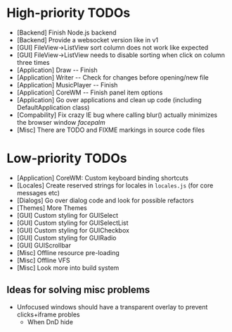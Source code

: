 
# High-priority TODOs
* [Backend] Finish Node.js backend
* [Backend] Provide a websocket version like in v1
* [GUI] FileView->ListView sort column does not work like expected
* [GUI] FileView->ListView needs to disable sorting when click on column three times
* [Application] Draw -- Finish
* [Application] Writer -- Check for changes before opening/new file
* [Application] MusicPlayer -- Finish
* [Application] CoreWM -- Finish panel item options
* [Application] Go over applications and clean up code (including DefaultApplication class)
* [Compability] Fix crazy IE bug where calling blur() actually minimizes the browser window *facepalm*
* [Misc] There are TODO and FIXME markings in source code files

# Low-priority TODOs
* [Application] CoreWM: Custom keyboard binding shortcuts
* [Locales] Create reserved strings for locales in `locales.js` (for core messages etc)
* [Dialogs] Go over dialog code and look for possible refactors
* [Themes] More Themes
* [GUI] Custom styling for GUISelect
* [GUI] Custom styling for GUISelectList
* [GUI] Custom styling for GUICheckbox
* [GUI] Custom styling for GUIRadio
* [GUI] GUIScrollbar
* [Misc] Offline resource pre-loading
* [Misc] Offline VFS
* [Misc] Look more into build system

## Ideas for solving misc problems
* Unfocused windows should have a transparent overlay to prevent clicks+iframe probles
  * When DnD hide
